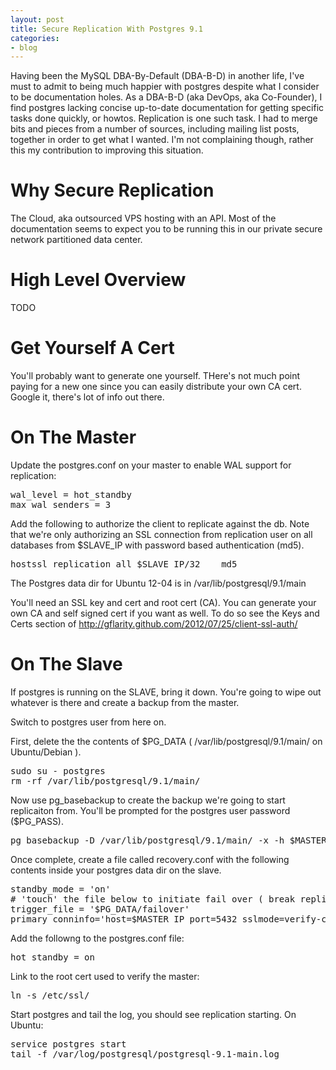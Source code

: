 ```yaml
---
layout: post
title: Secure Replication With Postgres 9.1
categories:
- blog
---
```


Having been the MySQL DBA-By-Default (DBA-B-D) in another life, I've must to admit to being much happier with postgres despite what I consider to be documentation holes. As a DBA-B-D (aka DevOps, aka Co-Founder), I find postgres lacking concise up-to-date documentation for getting specific tasks done quickly,  or howtos. Replication is one such task. I had to merge bits and pieces from a number of sources, including mailing list posts,  together in order to get what I wanted. I'm not complaining though, rather this my contribution to improving this situation. 

# Why Secure Replication

The Cloud, aka outsourced VPS hosting with an API. Most of the documentation seems to expect you to be running this in our private secure network partitioned data center. 

# High Level Overview

TODO

# Get Yourself A Cert

You'll probably want to generate one yourself. THere's not much point paying for a new one since you can easily distribute your own CA cert. Google it, there's lot of info out there.


# On The Master

Update the postgres.conf on your master to enable WAL support for replication:
<p>
<pre>
wal_level = hot_standby
max_wal_senders = 3
</pre>
<p/>
</p>

Add the following to authorize the client to replicate against the db. Note that we're only authorizing an SSL connection from replication user on all databases from $SLAVE_IP with password based authentication (md5).

<p>
<pre>
hostssl replication all $SLAVE_IP/32    md5
</pre>
</p>

The Postgres data dir for Ubuntu 12-04 is in /var/lib/postgresql/9.1/main

You'll need an SSL key and cert and root cert (CA). You can generate your own CA and self signed cert if you want as well. To do so see the Keys and Certs section of http://gflarity.github.com/2012/07/25/client-ssl-auth/

# On The Slave

If postgres is running on the SLAVE, bring it down. You're going to wipe out whatever is there and create a backup from the master. 

Switch to postgres user from here on. 

First, delete the the contents of $PG_DATA ( /var/lib/postgresql/9.1/main/ on Ubuntu/Debian ).

<p>
<pre>
sudo su - postgres
rm -rf /var/lib/postgresql/9.1/main/
</pre>
</p>


Now use pg_basebackup to create the backup we're going to start replicaiton from. You'll be prompted for the postgres user password ($PG_PASS).

<p>
<pre>
pg_basebackup -D /var/lib/postgresql/9.1/main/ -x -h $MASTER_IP
</pre>
</p>


Once complete, create a file called recovery.conf with the following contents inside your postgres data dir on the slave. 
<p>
<pre>
standby_mode = 'on'
# 'touch' the file below to initiate fail over ( break replication, become read-write )
trigger_file = '$PG_DATA/failover'
primary_conninfo='host=$MASTER_IP port=5432 sslmode=verify-ca password=$PG_PASS'
</pre>
</p>

Add the followng to the postgres.conf file:
<p/>
<pre>
hot_standby = on
</pre>
</p>

Link to the root cert used to verify the master:
<p>
<pre>
ln -s /etc/ssl/
</pre>
</p>


Start postgres and tail the log, you should see replication starting. On Ubuntu:
<p>
<pre>
service postgres start
tail -f /var/log/postgresql/postgresql-9.1-main.log
</pre>
</p>




